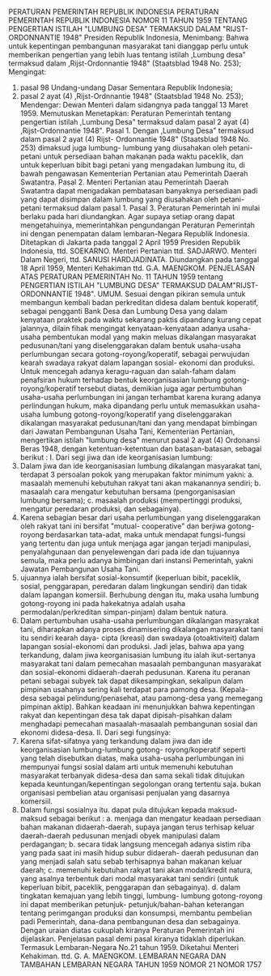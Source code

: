  PERATURAN PEMERINTAH REPUBLIK INDONESIA PERATURAN PEMERINTAH REPUBLIK INDONESIA NOMOR 11 TAHUN 1959 TENTANG PENGERTIAN ISTILAH "LUMBUNG DESA" TERMAKSUD DALAM "RIJST-ORDONNANTIE 1948" Presiden Republik Indonesia,
Menimbang:
 Bahwa untuk kepentingan pembangunan masyarakat tani dianggap perlu untuk memberikan pengertian yang lebih luas tentang istilah ,Lumbung desa" termaksud dalam ,Rijst-Ordonnantie 1948" (Staatsblad 1948 No. 253);
Mengingat:

1. pasal 98 Undang-undang Dasar Sementara Republik Indonesia;
2. pasal 2 ayat (4) ,Rijst-Ordnnantie 1948" (Staatsblad 1948 No. 253); Mendengar: Dewan Menteri dalam sidangnya pada tanggal 13 Maret 1959. Memutuskan Menetapkan: Peraturan Pemerintah tentang pengertian istilah ,Lumbung Desa" termaksud dalam pasal 2 ayat (4) ,Rijst-Ordonnantie 1948". Pasal 1. Dengan ,Lumbung Desa" termaksud dalam pasal 2 ayat (4) Rijst- Ordonnantie 1948" (Staatsblad 1948 No. 253) dimaksud juga lumbung- lumbung yang diusahakan oleh petani-petani untuk persediaan bahan makanan pada waktu paceklik, dan untuk keperluan bibit bagi petani yang mengadakan lumbung itu, di bawah pengawasan Kementerian Pertanian atau Pemerintah Daerah Swatantra. Pasal 2. Menteri Pertanian atau Pemerintah Daerah Swatantra dapat mengadakan pembatasan banyaknya persediaan padi yang dapat disimpan dalam lumbung yang diusahakan oleh petani-petani termaksud dalam pasal 1. Pasal 3. Peraturan Pemerintah ini mulai berlaku pada hari diundangkan. Agar supaya setiap orang dapat mengetahuinya, memerintahkan pengundangan Peraturan Pemerintah ini dengan penempatan dalam lembaran-Negara Republik Indonesia. Ditetapkan di Jakarta pada tanggal 2 April 1959 Presiden Republik Indonesia, ttd. SOEKARNO. Menteri Pertanian ttd. SADJARWO. Menteri Dalam Negeri, ttd. SANUSI HARDJADINATA. Diundangkan pada tanggal 18 April 1959, Menteri Kehakiman ttd. G.A. MAENGKOM. PENJELASAN ATAS PERATURAN PEMERINTAH No. 11 TAHUN 1959 tentang PENGERTIAN ISTILAH "LUMBUNG DESA" TERMAKSUD DALAM"RIJST-ORDONNANTIE 1948". UMUM. Sesuai dengan pikiran semula untuk membangun kembali badan perkreditan didesa dalam bentuk koperatif, sebagai pengganti Bank Desa dan Lumbung Desa yang dalam kenyataan praktek pada waktu sekarang paktis dipandang kurang cepat jalannya, dilain fihak mengingat kenyataan-kenyataan adanya usaha-usaha pembentukan modal yang makin meluas dikalangan masyarakat pedusunan/tani yang diselenggarakan dalam bentuk usaha-usaha perlumbungan secara gotong-royong/koperatif, sebagai perwujudan kearah swadaya rakyat dalam lapangan sosial- ekonomi dan produksi. Untuk mencegah adanya keragu-raguan dan salah-faham dalam penafsiran hukum terhadap bentuk keorganisasian lumbung gotong-royong/koperatif tersebut diatas, demikian juga agar pertumbuhan usaha-usaha perlumbungan ini jangan terhambat karena kurang adanya perlindungan hukum, maka dipandang perlu untuk memasukkan usaha-usaha lumbung gotong-royong/koperatif yang diselenggarakan dikalangan masyarakat pedusunan/tani dan yang mendapat bimbingan dari Jawatan Pembangunan Usaha Tani, Kementerian Pertanian, mengertikan istilah "lumbung desa" menurut pasal 2 ayat (4) Ordonansi Beras 1948, dengan ketentuan-ketentuan dan batasan-batasan, sebagai berikut : I. Dari segi jiwa dan ide keorganisasian lumbung:
1. Dalam jiwa dan ide keorganisasian lumbung dikalangan masyarakat tani, terdapat 3 persoalan pokok yang merupakan faktor minimum yakni:
a. masaalah memenuhi kebutuhan rakyat tani akan makanannya sendiri;
b. masaalah cara mengatur kebutuhan bersama (pengorganisasian lumbung bersama);
c. masaalah produksi (mempertinggi produksi, mengatur peredaran produksi, dan sebagainya).
2. Karena sebagian besar dari usaha perlumbungan yang diselenggarakan oleh rakyat tani ini bersifat "mutual- cooperative" dan berjiwa gotong-royong berdasarkan tata-adat, maka untuk mendapat fungsi-fungsi yang tertentu dan juga untuk menjaga agar jangan terjadi manipulasi, penyalahgunaan dan penyelewengan dari pada ide dan tujuannya semula, maka perlu adanya bimbingan dari instansi Pemerintah, yakni Jawatan Pembangunan Usaha Tani.
3. ujuannya ialah bersifat sosial-konsumtif (keperluan bibit, paceklik, sosial, penggarapan, peredaran dalam lingkungan sendiri) dan tidak dalam lapangan komersiil. Berhubung dengan itu, maka usaha lumbung gotong-royong ini pada hakekatnya adalah usaha permodalan/perkreditan simpan-pinjam) dalam bentuk natura.
4. Dalam pertumbuhan usaha-usaha perlumbungan dikalangan masyrakat tani, diharapkan adanya proses dinamisering dikalangan masyarakat tani itu sendiri kearah daya- cipta (kreasi) dan swadaya (otoaktiviteit) dalam lapangan sosial-ekonomi dan produksi. Jadi jelas, bahwa apa yang terkandung, dalam jiwa keorganisasian lumbung itu ialah ikut-sertanya masyarakat tani dalam pemecahan masaalah pembangunan masyarakat dan sosial-ekonomi didaerah-daerah pedusunan. Karena itu peranan petani sebagai subyek tak dapat dikesampingkan, sekalipun dalam pimpinan usahanya sering kali terdapat para pamong desa. (Kepala-desa sebagai pelindung/penasehat, atau pamong-desa yang memegang pimpinan aktip). Bahkan keadaan ini menunjukkan bahwa kepentingan rakyat dan kepentingan desa tak dapat dipisah-pisahkan dalam menghadapi pemecahan masaalah-masaalah pembangunan sosial dan ekonomi didesa-desa. II. Dari segi fungsinya:
1. Karena sifat-sifatnya yang terkandung dalam jiwa dan ide keorganisasian lumbung-lumbung gotong- royong/koperatif seperti yang telah disebutkan diatas, maka usaha-usaha perlumbungan ini mempunyai fungsi sosial dalam arti untuk memenuhi kebutuhan masyarakat terbanyak didesa-desa dan sama sekali tidak ditujukan kepada keuntungan/kepentingan segolongan orang tertentu saja. bukan organisasi pembelian atau organisasi penjualan yang dasarnya komersiil.
2. Dalam fungsi sosialnya itu. dapat pula ditujukan kepada maksud-maksud sebagai berikut :
a. menjaga dan mengatur keadaan persediaan bahan makanan didaerah-daerah, supaya jangan terus terhisap keluar daerah-daerah pedusunan menjadi obyek manipulasi dalam perdagangan;
b. secara tidak langsung mencegah adanya sistim riba yang pada saat ini masih hidup subur didaerah- daerah pedusunan dan yang menjadi salah satu sebab terhisapnya bahan makanan keluar daerah;
c. memenuhi kebutuhan rakyat tani akan modal/kredit natura, yang asalnya terbentuk dari modal masyarakat tani sendiri (untuk keperluan bibit, paceklik, penggarapan dan sebagainya).
d. dalam tingkatan kemajuan yang lebih tinggi, lumbung- lumbung gotong-royong ini dapat memberikan petunjuk- petunjuk/bahan-bahan keterangan tentang perimgangan produksi dan konsumpsi, membantu pembelian padi Pemerintah, dana-dana pembangunan desa dan sebagainya. Dengan uraian diatas cukuplah kiranya Peraturan Pemerintah ini dijelaskan. Penjelasan pasal demi pasal kiranya tidaklah diperlukan. Termasuk Lembaran-Negara No.21 tahun 1959. Diketahui Menteri Kehakiman. ttd. G. A. MAENGKOM. LEMBARAN NEGARA DAN TAMBAHAN LEMBARAN NEGARA TAHUN 1959 NOMOR 21 NOMOR 1757